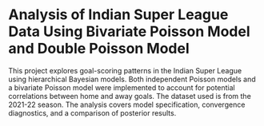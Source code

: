 # Analysis of Indian Super League Data Using Bivariate Poisson Model and Double Poisson Model

This project explores goal-scoring patterns in the Indian Super League using hierarchical Bayesian models. Both independent Poisson models and a bivariate Poisson model were implemented to account for potential correlations between home and away goals. The dataset used is from the 2021-22 season. The analysis covers model specification, convergence diagnostics, and a comparison of posterior results.
